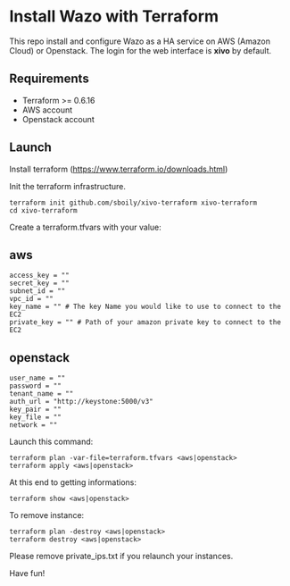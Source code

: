 # Install Wazo with Terraform

This repo install and configure Wazo as a HA service on AWS (Amazon Cloud) or Openstack. The login for the
web interface is **xivo** by default.

Requirements
------------

- Terraform >= 0.6.16
- AWS account
- Openstack account

Launch
------

Install terraform (https://www.terraform.io/downloads.html)

Init the terraform infrastructure.

    terraform init github.com/sboily/xivo-terraform xivo-terraform
    cd xivo-terraform

Create a terraform.tfvars with your value:

aws
---

    access_key = ""
    secret_key = ""
    subnet_id = ""
    vpc_id = ""
    key_name = "" # The key Name you would like to use to connect to the EC2
    private_key = "" # Path of your amazon private key to connect to the EC2

openstack
---------

    user_name = ""
    password = ""
    tenant_name = ""
    auth_url = "http://keystone:5000/v3"
    key_pair = ""
    key_file = ""
    network = ""


Launch this command:

    terraform plan -var-file=terraform.tfvars <aws|openstack>
    terraform apply <aws|openstack>

At this end to getting informations:

    terraform show <aws|openstack>

To remove instance:

    terraform plan -destroy <aws|openstack>
    terraform destroy <aws|openstack>

Please remove private_ips.txt if you relaunch your instances.

Have fun!
